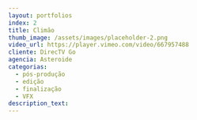 ```yaml
---
layout: portfolios
index: 2
title: Climão
thumb_image: /assets/images/placeholder-2.png
video_url: https://player.vimeo.com/video/667957488
cliente: DirecTV Go
agencia: Asteroide
categorias:
  - pós-produção
  - edição
  - finalização
  - VFX
description_text:
---
```


